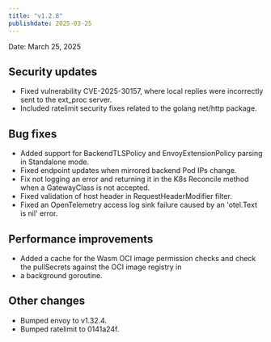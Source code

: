 ```yaml
---
title: "v1.2.8"
publishdate: 2025-03-25
---
```


Date: March 25, 2025

## Security updates
- Fixed vulnerability CVE-2025-30157, where local replies were incorrectly sent to the ext_proc server.
- Included ratelimit security fixes related to the golang net/http package.

## Bug fixes
- Added support for BackendTLSPolicy and EnvoyExtensionPolicy parsing in Standalone mode.
- Fixed endpoint updates when mirrored backend Pod IPs change.
- Fix not logging an error and returning it in the K8s Reconcile method when a GatewayClass is not accepted.
- Fixed validation of host header in RequestHeaderModifier filter.
- Fixed an OpenTelemetry access log sink failure caused by an 'otel.Text is nil' error.

## Performance improvements
- Added a cache for the Wasm OCI image permission checks and check the pullSecrets against the OCI image registry in
- a background goroutine.

## Other changes
- Bumped envoy to v1.32.4.
- Bumped ratelimit to 0141a24f.

